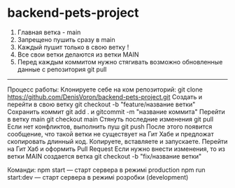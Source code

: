 # backend-pets-project

1. Главная ветка - main
2. Запрещено пушить сразу в main
3. Каждый пушит только в свою ветку !
4. Все свои ветки делаются из ветки MAIN
5. Перед каждым коммитом нужно стягивать возможно обновленные данные с
   репозитория git pull

---

Процесс работы: Клонируете себе на ком репозиторий: git clone
https://github.com/DenisVoron/backend-pets-project.git Создать и перейти в свою
ветку git checkout -b "feature/название ветки" Сохранить коммит git add . и
gitcommit -m "название коммита" Перейти в ветку main git checkout main Стянуть
последние изменения git pull Если нет конфликтов, выполнить пуш git push После
этого появится сообщение, что такой ветки не существует на Гит Хабе и предложат
скопировать длинный код. Копируете, вставляете и запускаете. Перейти на Гит Хаб
и оформить Pull Request Если нужно внести изменения, то из ветки MAIN создается
ветка git checkout -b "fix/название ветки"

Команди: npm start — старт сервера в режимі production npm run start:dev — старт
сервера в режимі розробки (development)
